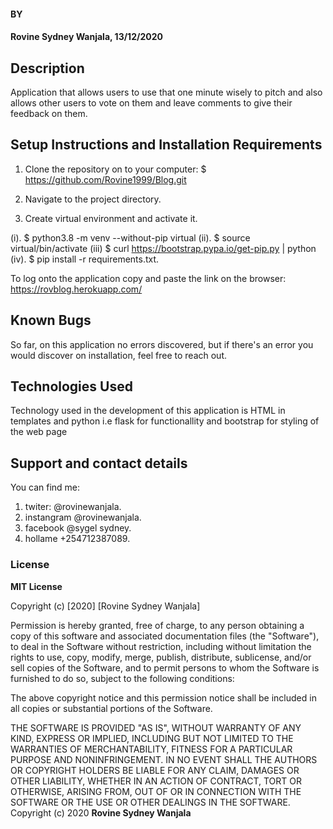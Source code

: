 #### BY
#### Rovine Sydney Wanjala, 13/12/2020
## Description
Application that allows users to use that one minute wisely to pitch and also allows other users to vote on them and leave comments to give their feedback on them.
## Setup Instructions and Installation Requirements
1. Clone the repository on to your computer:
$ https://github.com/Rovine1999/Blog.git

2. Navigate to the project directory.

3. Create virtual environment and activate it.

(i). $ python3.8 -m venv --without-pip virtual
(ii). $ source virtual/bin/activate
(iii) $ curl https://bootstrap.pypa.io/get-pip.py | python
(iv). $ pip install -r requirements.txt.

To log onto the application copy and paste the link on the browser: https://rovblog.herokuapp.com/

## Known Bugs
So far, on this application no errors discovered, but if there's an error you would discover on installation, feel free to reach out.
## Technologies Used
Technology used in the development of this application is HTML in templates and  python i.e flask for functionallity and bootstrap for styling of the web page
## Support and contact details
You can find me:
1. twiter: @rovinewanjala.
2. instangram @rovinewanjala.
3. facebook @sygel sydney.
4. hollame +254712387089.
### License

**MIT License**

Copyright (c) [2020] [Rovine Sydney Wanjala]

Permission is hereby granted, free of charge, to any person obtaining a copy
of this software and associated documentation files (the "Software"), to deal
in the Software without restriction, including without limitation the rights
to use, copy, modify, merge, publish, distribute, sublicense, and/or sell
copies of the Software, and to permit persons to whom the Software is
furnished to do so, subject to the following conditions:

The above copyright notice and this permission notice shall be included in all
copies or substantial portions of the Software.

THE SOFTWARE IS PROVIDED "AS IS", WITHOUT WARRANTY OF ANY KIND, EXPRESS OR
IMPLIED, INCLUDING BUT NOT LIMITED TO THE WARRANTIES OF MERCHANTABILITY,
FITNESS FOR A PARTICULAR PURPOSE AND NONINFRINGEMENT. IN NO EVENT SHALL THE
AUTHORS OR COPYRIGHT HOLDERS BE LIABLE FOR ANY CLAIM, DAMAGES OR OTHER
LIABILITY, WHETHER IN AN ACTION OF CONTRACT, TORT OR OTHERWISE, ARISING FROM,
OUT OF OR IN CONNECTION WITH THE SOFTWARE OR THE USE OR OTHER DEALINGS IN THE
SOFTWARE.
Copyright (c) 2020 **Rovine Sydney Wanjala**
